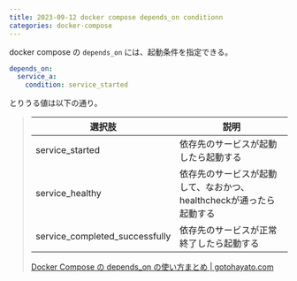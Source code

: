 ```yaml
---
title: 2023-09-12 docker compose depends_on conditionn
categories: docker-compose
---
```


docker compose の `depends_on` には、起動条件を指定できる。

```yml
depends_on:
  service_a:
    condition: service_started
```

とりうる値は以下の通り。

> | 選択肢 | 説明 |
> | ---- | ---- |
> | service_started | 依存先のサービスが起動したら起動する |
> | service_healthy | 依存先のサービスが起動して、なおかつ、healthcheckが通ったら起動する |
> | service_completed_successfully | 依存先のサービスが正常終了したら起動する |
>
> [Docker Compose の depends_on の使い方まとめ  \| gotohayato.com](https://gotohayato.com/content/533/)
